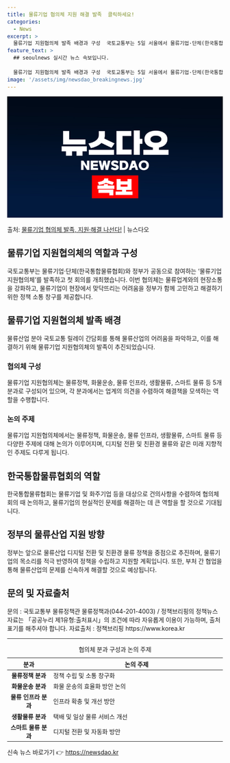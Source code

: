 ```yaml
---
title: 물류기업 협의체 지원 해결 발족  클릭하세요!
categories:
  - News
excerpt: >
  물류기업 지원협의체 발족 배경과 구성  국토교통부는 5일 서울에서 물류기업·단체(한국통합물류협회)와 정부가 …
feature_text: >
  ## seoulnews 실시간 뉴스 속보입니다.

  물류기업 지원협의체 발족 배경과 구성  국토교통부는 5일 서울에서 물류기업·단체(한국통합물류협회)와 정부가 …
image: '/assets/img/newsdao_breakingnews.jpg'
---
```


![뉴스다오 속보](/assets/img/newsdao_breakingnews.jpg)

<p>출처: <a href="https://newsdao.kr/4637" rel="dofollow">물류기업 협의체 발족, 지원·해결 나선다!</a> | 뉴스다오</p>

<h2>물류기업 지원협의체의 역할과 구성</h2>
<p data-ke-size="size16">국토교통부는 물류기업·단체(한국통합물류협회)와 정부가 공동으로 참여하는 ‘물류기업 지원협의체’를 발족하고 첫 회의를 개최했습니다. 이번 협의체는 물류업계와의 현장소통을 강화하고, 물류기업이 현장에서 맞닥뜨리는 어려움을 정부가 함께 고민하고 해결하기 위한 정책 소통 창구를 제공합니다.</p>

<h2>물류기업 지원협의체 발족 배경</h2>
<p data-ke-size="size16">물류산업 분야 국토교통 릴레이 간담회를 통해 물류산업의 어려움을 파악하고, 이를 해결하기 위해 물류기업 지원협의체의 발족이 추진되었습니다.</p>

<h3>협의체 구성</h3>
<p data-ke-size="size16">물류기업 지원협의체는 물류정책, 화물운송, 물류 인프라, 생활물류, 스마트 물류 등 5개 분과로 구성되어 있으며, 각 분과에서는 업계의 의견을 수렴하여 해결책을 모색하는 역할을 수행합니다.</p>

<h3>논의 주제</h3>
<p data-ke-size="size16">물류기업 지원협의체에서는 물류정책, 화물운송, 물류 인프라, 생활물류, 스마트 물류 등 다양한 주제에 대해 논의가 이루어지며, 디지털 전환 및 친환경 물류와 같은 미래 지향적인 주제도 다루게 됩니다.</p>

<h2>한국통합물류협회의 역할</h2>
<p data-ke-size="size16">한국통합물류협회는 물류기업 및 화주기업 등을 대상으로 건의사항을 수렴하여 협의체 회의 때 논의하고, 물류기업의 현실적인 문제를 해결하는 데 큰 역할을 할 것으로 기대됩니다.</p>

<h2>정부의 물류산업 지원 방향</h2>
<p data-ke-size="size16">정부는 앞으로 물류산업 디지털 전환 및 친환경 물류 정책을 중점으로 추진하며, 물류기업의 목소리를 적극 반영하여 정책을 수립하고 지원할 계획입니다. 또한, 부처 간 협업을 통해 물류산업의 문제를 신속하게 해결할 것으로 예상됩니다.</p>

<h2>문의 및 자료출처</h2>
<p data-ke-size="size16">문의 : 국토교통부 물류정책관 물류정책과(044-201-4003) / 정책브리핑의 정책뉴스자료는 「공공누리 제1유형:출처표시」의 조건에 따라 자유롭게 이용이 가능하며, 출처 표기를 해주셔야 합니다. 자료출처 : 정책브리핑 https://www.korea.kr</p>
<hr>

<table>
  <caption>협의체 분과 구성과 논의 주제</caption>
  <colgroup>
    <col style="width: 20%" />
    <col style="width: 80%" />
  </colgroup>
  <thead>
    <tr>
      <th scope="col">분과</th>
      <th scope="col">논의 주제</th>
    </tr>
  </thead>
  <tbody>
    <tr>
      <td style="text-align: center; height: 17px;"><b>물류정책 분과</b></td>
      <td>정책 수립 및 소통 창구화</td>
    </tr>
    <tr>
      <td style="text-align: center; height: 17px;"><b>화물운송 분과</b></td>
      <td>화물 운송의 효율화 방안 논의</td>
    </tr>
    <tr>
      <td style="text-align: center; height: 17px;"><b>물류 인프라 분과</b></td>
      <td>인프라 확충 및 개선 방안</td>
    </tr>
    <tr>
      <td style="text-align: center; height: 17px;"><b>생활물류 분과</b></td>
      <td>택배 및 일상 물류 서비스 개선</td>
    </tr>
    <tr>
      <td style="text-align: center; height: 17px;"><b>스마트 물류 분과</b></td>
      <td>디지털 전환 및 자동화 방안</td>
    </tr>
  </tbody>
</table>
 

신속 뉴스 바로가기 👉 <a href="https://newsdao.kr" rel="dofollow">https://newsdao.kr</a>


